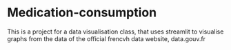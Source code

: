 # Medication-consumption
This is a project for a data visualisation class, that uses streamlit to visualise graphs from the data of the official frencvh data website, data.gouv.fr
